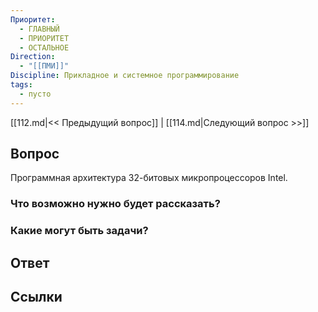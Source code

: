 ```yaml
---
Приоритет:
  - ГЛАВНЫЙ
  - ПРИОРИТЕТ
  - ОСТАЛЬНОЕ
Direction:
  - "[[ПМИ]]" 
Discipline: Прикладное и системное программирование 
tags:
  - пусто
---
```

[[112.md|<< Предыдущий вопрос]] | [[114.md|Следующий вопрос >>]]
## Вопрос

Программная архитектура 32-битовых микропроцессоров Intel.

### Что возможно нужно будет рассказать?

### Какие могут быть задачи?

## Ответ

## Ссылки
